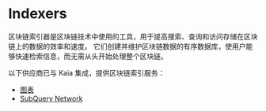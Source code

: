 # Indexers

区块链索引器是区块链技术中使用的工具，用于提高搜索、查询和访问存储在区块链上的数据的效率和速度。 它们创建并维护区块链数据的有序数据库，使用户能够快速检索信息，而无需从头开始处理整个区块链。

以下供应商已与 Kaia 集成，提供区块链索引服务：

- [图表](https://thegraph.com/)
- [SubQuery Network](https://academy.subquery.network/)
